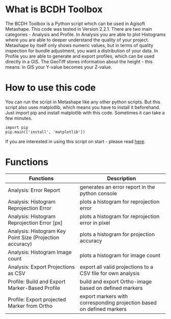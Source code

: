 # What is BCDH Toolbox

The BCDH Toolbox is a Python script which can be used in Agisoft Metashape. This code was tested in Version 2.2.1. 
There are two main categories - Analysis and Profile. In Analysis you are able to plot Histograms where you are able to deeper
understand the quality of your project. Metashape by itself only shows numeric values, but in terms of quality inspection for bundle adjustment, you want
a distribution of your data. In Profile you are able to generate and export profiles, which can be used directly in a GIS. The GeoTiff stores information about 
the height - this means: in GIS your Y-value becomes your Z-value. 

# How to use this code

You can run the script in Metashape like any other python scripts. But this script also uses matplotlib, which means you have to install
it beforehand. Just import pip and install matplotlib with this code. Sometimes it can take a few minutes.

```
import pip
pip.main(['install', 'matplotlib'])
```

If you are interested in using this script on start - please read [here](https://agisoft.freshdesk.com/support/solutions/articles/31000133123-how-to-run-python-script-automatically-on-metashape-professional-start).

# Functions

| Functions| Description |
|-----------------------------------------------------------|---------------------------------------------------------------------------------------------------------|
| Analysis: Error Report									| generates an error report in the python console                                                          |
| Analysis: Histogram Reprojection Error					| plots a histogram for reprojection error                                                               |
| Analysis: Histogram Reprojection Error [px]				| plots a histogram for reprojection error in pixel                                                      |
| Analysis: Histogram Key Point Size (Projection accuracy)	| plots a histogram for projection accuracy                                                              |
| Analysis: Histogram Image count							| plots a histogram for image count                                                                      |
| Analysis: Export Projections as CSV						| export all valid projections to a CSV file for own analysis                                             |
| Profile:  Build and Export Marker-Based Profile			| build and export Ortho-image based on defined markers 												  |
| Profile:  Export projected Marker from Ortho				| export markers with corresponding projection based on defined markers									  |
